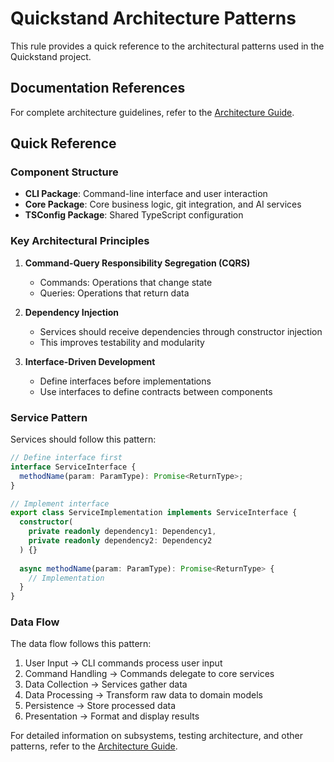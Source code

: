 # Quickstand Architecture Patterns

This rule provides a quick reference to the architectural patterns used in the Quickstand project.

## Documentation References

For complete architecture guidelines, refer to the [Architecture Guide](../../docs/architecture.md).

## Quick Reference

### Component Structure

- **CLI Package**: Command-line interface and user interaction
- **Core Package**: Core business logic, git integration, and AI services
- **TSConfig Package**: Shared TypeScript configuration

### Key Architectural Principles

1. **Command-Query Responsibility Segregation (CQRS)**
   - Commands: Operations that change state
   - Queries: Operations that return data

2. **Dependency Injection**
   - Services should receive dependencies through constructor injection
   - This improves testability and modularity

3. **Interface-Driven Development**
   - Define interfaces before implementations
   - Use interfaces to define contracts between components

### Service Pattern

Services should follow this pattern:

```typescript
// Define interface first
interface ServiceInterface {
  methodName(param: ParamType): Promise<ReturnType>;
}

// Implement interface
export class ServiceImplementation implements ServiceInterface {
  constructor(
    private readonly dependency1: Dependency1,
    private readonly dependency2: Dependency2
  ) {}
  
  async methodName(param: ParamType): Promise<ReturnType> {
    // Implementation
  }
}
```

### Data Flow

The data flow follows this pattern:

1. User Input → CLI commands process user input
2. Command Handling → Commands delegate to core services
3. Data Collection → Services gather data
4. Data Processing → Transform raw data to domain models
5. Persistence → Store processed data
6. Presentation → Format and display results

For detailed information on subsystems, testing architecture, and other patterns, refer to the [Architecture Guide](../../docs/architecture.md). 